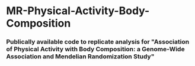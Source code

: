 # MR-Physical-Activity-Body-Composition
### Publically available code to replicate analysis for "Association of Physical Activity with Body Composition: a Genome-Wide Association and Mendelian Randomization Study"
